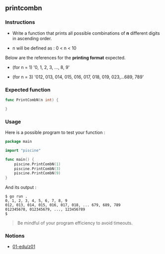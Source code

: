 ## printcombn

### Instructions

- Write a function that prints all possible combinations of **n** different digits in ascending order.

- n will be defined as : 0 < n < 10

Below are the references for the **printing format** expected.

- (for n = 1) '0, 1, 2, 3, ..., 8, 9'

- (for n = 3) '012, 013, 014, 015, 016, 017, 018, 019, 023,...689, 789'

### Expected function

```go
func PrintCombN(n int) {

}
```

### Usage

Here is a possible program to test your function :

```go
package main

import "piscine"

func main() {
	piscine.PrintCombN(1)
	piscine.PrintCombN(3)
	piscine.PrintCombN(9)
}
```

And its output :

```console
$ go run .
0, 1, 2, 3, 4, 5, 6, 7, 8, 9
012, 013, 014, 015, 016, 017, 018, ... 679, 689, 789
012345678, 012345679, ..., 123456789
$
```

> Be mindful of your program efficiency to avoid timeouts.

### Notions

- [01-edu/z01](https://github.com/01-edu/z01)
